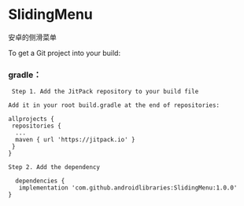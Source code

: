 # SlidingMenu
安卓的侧滑菜单

To get a Git project into your build:

### gradle：
```
 Step 1. Add the JitPack repository to your build file

Add it in your root build.gradle at the end of repositories:

allprojects {
 repositories {
  ...
  maven { url 'https://jitpack.io' }
 }
}

Step 2. Add the dependency

  dependencies {
   implementation 'com.github.androidlibraries:SlidingMenu:1.0.0'
}
```
